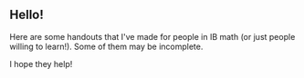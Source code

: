 ## Hello!
Here are some handouts that I've made for people in IB math (or just people willing to learn!). Some of them may be incomplete.

I hope they help!
